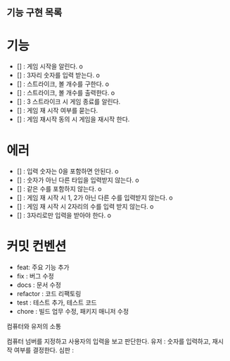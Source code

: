 ## 기능 구현 목록

# 기능

- [] : 게임 시작을 알린다. o
- [] : 3자리 숫자를 입력 받는다. o
- [] : 스트라이크, 볼 개수를 구한다. o
- [] : 스트라이크, 볼 개수를 출력한다. o
- [] : 3 스트라이크 시 게임 종료를 알린다.
- [] : 게임 재 시작 여부를 묻는다.
- [] : 게임 재시작 동의 시 게임을 재시작 한다.

# 에러

- [] : 입력 숫자는 0을 포함하면 안된다. o
- [] : 숫자가 아닌 다른 타입을 입력받지 않는다. o
- [] : 같은 수를 포함하지 않는다. o
- [] : 게임 재 시작 시 1, 2가 아닌 다른 수를 입력받지 않는다. o
- [] : 게임 재 시작 시 2자리의 수를 입력 받지 않는다. o
- [] : 3자리로만 입력을 받아야 한다. o

# 커밋 컨벤션

- feat: 주요 기능 추가
- fix : 버그 수정
- docs : 문서 수정
- refactor : 코드 리팩토링
- test : 테스트 추가, 테스트 코드
- chore : 빌드 업무 수정, 패키지 매니저 수정


컴퓨터와 유저의 소통

컴퓨터 넘버를 지정하고 사용자의 입력을 보고 판단한다.
유저 : 숫자를 입력하고, 재시작 여부를 결정한다.
심판 : 